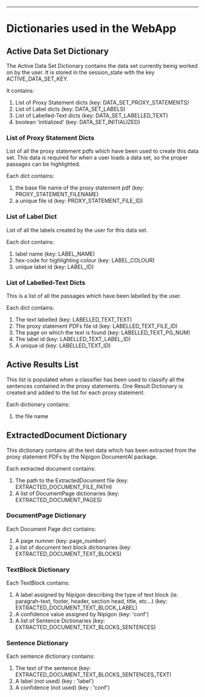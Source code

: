 ***

# Dictionaries used in the WebApp

## Active Data Set Dictionary

The Active Data Set Dictionary contains the data set currently being
worked on by the user. It is stored in the session_state with the key
ACTIVE_DATA_SET_KEY.

It contains:
1. List of Proxy Statement dicts (key: DATA_SET_PROXY_STATEMENTS)
2. List of Label dicts (key: DATA_SET_LABELS)
3. List of Labelled-Text dicts (key: DATA_SET_LABELLED_TEXT)
4. boolean 'initialized' (key: DATA_SET_INITIALIZED)

### List of Proxy Statement Dicts

List of all the proxy statement pdfs which have been used to create this data set. This data is required for when a user loads a data set, so the
proper passages can be highlighted.

Each dict contains:
1. the base file name of the proxy statement pdf (key: PROXY_STATEMENT_FILENAME)
2. a unique file id (key: PROXY_STATEMENT_FILE_ID)

### List of Label Dict

List of all the labels created by the user for this data set.

Each dict contains:
1. label name (key: LABEL_NAME)
2. hex-code for highlighting colour (key: LABEL_COLOUR)
3. unique label id (key: LABEL_ID)

### List of Labelled-Text Dicts

This is a list of all the passages which have been labelled by the user. 

Each dict contains:
1. The text labelled (key: LABELLED_TEXT_TEXT)
2. The proxy statement PDFs file id (key: LABELLED_TEXT_FILE_ID)
3. The page on which the text is found (key: LABELLED_TEXT_PG_NUM)
4. The label id (key: LABELLED_TEXT_LABEL_ID)
5. A unique id (key: LABELLED_TEXT_ID)

## Active Results List

This list is populated when a classifier has been used to classify all the sentences contained in the proxy statements. One Result Dictionary is created  and added to the list for each proxy statement. 

Each dictionary contains:
1. the file name


## ExtractedDocument Dictionary

This dictionary contains all the text data which has been extracted from the proxy statement PDFs by the Nipigon DocumentAI package. 

Each extracted document contains:

1. The path to the ExtractedDocument file (key: EXTRACTED_DOCUMENT_FILE_PATH)
2. A list of DocumentPage dictionaries (key: EXTRACTED_DOCUMENT_PAGES)

### DocumentPage Dictionary

Each Document Page dict contains:

1. A page numner (key: page_number)
2. a list of document text block dictionaries (key: EXTRACTED_DOCUMENT_TEXT_BLOCKS)

### TextBlock Dictionary

Each TextBlock contains:

1. A label assigned by Nipigon describing the type of text block (ie. paragrah-text, footer, header, section head, title, etc...) (key: EXTRACTED_DOCUMENT_TEXT_BLOCK_LABEL)
2. A confidence value assigned by Nipigon (key: 'conf')
3. A list of Sentence Dictionaries (key: EXTRACTED_DOCUMENT_TEXT_BLOCKS_SENTENCES)

### Sentence Dictionary

Each sentence dictionary contains:

1. The text of the sentence (key: EXTRACTED_DOCUMENT_TEXT_BLOCKS_SENTENCES_TEXT)
2. A label (not used) (key : 'label')
3. A confidence (not used) (key : 'conf')

